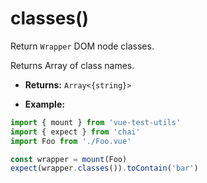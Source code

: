 # classes()

Return `Wrapper` DOM node classes.

Returns Array of class names.

- **Returns:** `Array<{string}>`

- **Example:**

```js
import { mount } from 'vue-test-utils'
import { expect } from 'chai'
import Foo from './Foo.vue'

const wrapper = mount(Foo)
expect(wrapper.classes()).toContain('bar')
```
